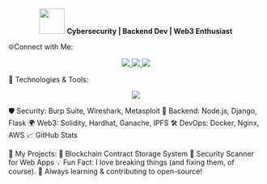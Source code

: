 <h1 align="center">
<img="https://readme-typing-svg.herokuapp.com?font=Fira+Code&size=22&duration=2000&pause=2000&color=F7F7F7&center=true&vCenter=true&width=450&height=30&lines=👋+Hi,+I'm+Kunal+Gautam;🚀+Cybersecurity+|+Backend+|+Web3;💡+Security+Research+|+Reverse+Engineering" alt="Typing" />
</h1>
<p align="center">
<img src="https://media.giphy.com/media/WFZvB7VIXBgiz3oDXE/giphy.gif" width="50">
<strong>Cybersecurity | Backend Dev | Web3 Enthusiast</strong>
</p>
🌐Connect with Me:
<p align="center">
<a href="https://twitter.com/kunal41414141">
<img src="https://img.shields.io/badge/Twitter-@kunal41414141-blue?style=for-the-badge&logo=twitter" />
</a>
<a href="https://medium.com/@oikawasain">
<img src="https://img.shields.io/badge/Medium-Blogs-black?style=for-the-badge&logo=medium" />
</a>
<a href="https://www.linkedin.com/in/kunal-gautam-79a179236">
<img src="https://img.shields.io/badge/LinkedIn-Kunal-blue?style=for-the-badge&logo=linkedin" />
</a>
</p>
🚀 Technologies & Tools:
<p align="center">
<img src="https://skillicons.dev/icons?i=linux,python,nodejs,solidity,django,flask,docker,nginx,aws,git" />
</p>
🛡️ Security: Burp Suite, Wireshark, Metasploit
💾 Backend: Node.js, Django, Flask
🌍 Web3: Solidity, Hardhat, Ganache, IPFS
🛠️ DevOps: Docker, Nginx, AWS
📈 GitHub Stats


📌 My Projects:
🔗 Blockchain Contract Storage System
🔗 Security Scanner for Web Apps
💡 Fun Fact: I love breaking things (and fixing them, of course).
🚀 Always learning & contributing to open-source!
